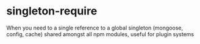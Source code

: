 # singleton-require
When you need to a single reference to a global singleton (mongoose, config, cache) shared amongst all npm modules, useful for plugin systems
